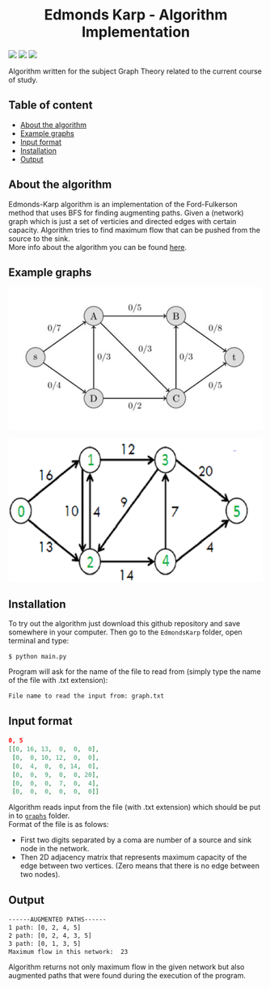<h1 align="center">Edmonds Karp - Algorithm Implementation</h1>
<span>
    <img src="https://img.shields.io/badge/python-3.9.1-green.svg">
    <img src="https://img.shields.io/badge/made%20by-jwozn2k-blue.svg">
    <img src="https://img.shields.io/badge/technologies-PyCharm, VSC-red.svg">
</span>

Algorithm written for the subject Graph Theory related to the current course of study.

## Table of content
- [About the algorithm](#about-the-algorithm)
- [Example graphs](#example-graphs)
- [Input format](#input-format)
- [Installation](#installation)
- [Output](#output)

## About the algorithm
Edmonds-Karp algorithm is an implementation of the Ford-Fulkerson method that uses BFS for finding augmenting paths. Given a (network) graph which is just a set of verticies and directed edges with certain capacity. Algorithm tries to find maximum flow that can be pushed from the source to the sink.  
More info about the algorithm you can be found <a href="https://en.wikipedia.org/wiki/Edmonds%E2%80%93Karp_algorithm" target="_blank">here</a>. 

## Example graphs
![img1](images/img1.jpg)

![img2](images/img2.png)

## Installation
To try out the algorithm just download this github repository and save somewhere in your computer. Then go to the `EdmondsKarp` folder, open terminal and type:  
```console
$ python main.py
```
Program will ask for the name of the file to read from (simply type the name of the file with .txt extension):  
```
File name to read the input from: graph.txt
``` 

## Input format
```json
0, 5
[[0, 16, 13,  0,  0,  0],
 [0,  0, 10, 12,  0,  0],
 [0,  4,  0,  0, 14,  0],
 [0,  0,  9,  0,  0, 20],
 [0,  0,  0,  7,  0,  4],
 [0,  0,  0,  0,  0,  0]]
```
Algorithm reads input from the file (with .txt extension) which should be put in to [`graphs`](https://github.com/jwozn2k/EdmondsKarp/tree/main/graphs) folder.  
Format of the file is as folows:  
- First two digits separated by a coma are number of a source and sink node in the network.
- Then 2D adjacency matrix that represents maximum capacity of the edge between two vertices. (Zero means that there is no edge between two nodes). 

## Output
```
------AUGMENTED PATHS------
1 path: [0, 2, 4, 5]
2 path: [0, 2, 4, 3, 5]
3 path: [0, 1, 3, 5]
Maximum flow in this network:  23
```

Algorithm returns not only maximum flow in the given network but also augmented paths that were found during the execution of the program.


  
